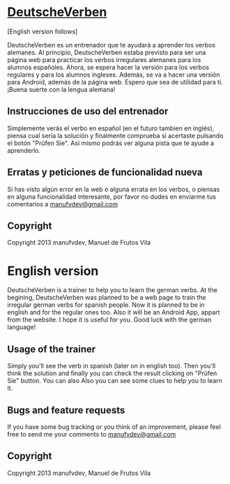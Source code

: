 # [DeutscheVerben](http://deutscheverben.tk)

[English version follows]

DeutscheVerben es un entrenador que te ayudará a aprender los verbos alemanes.
Al principio, DeutscheVerben estaba previsto para ser una página web para practicar los verbos irregulares alemanes para los alumnos españoles. Ahora, se espera hacer la versión para los verbos regulares y para los alumnos ingleses. Además, se va a hacer una versión para Android, además de la página web.
Espero que sea de utilidad para ti. ¡Buena suerte con la lengua alemana!

## Instrucciones de uso del entrenador

Simplemente verás el verbo en español (en el futuro tambien en inglés), piensa cual sería la solución y finalmente comprueba si acertaste pulsando el botón "Prüfen Sie". Así mismo podrás ver alguna pista que te ayude a aprenderlo.

## Erratas y peticiones de funcionalidad nueva

Si has visto algún error en la web o alguna errata en los verbos, o piensas en alguna funcionalidad interesante, por favor no dudes en enviarme tus comentarios a manufvdev@gmail.com

## Copyright

Copyright 2013 manufvdev, Manuel de Frutos Vila



# English version

DeutscheVerben is a trainer to help you to learn the german verbs.
At the begining, DeutscheVerben was planned to be a web page to train the irregular german verbs for spanish people. Now it is planned to be in english and for the regular ones too. Also it will be an Android App, appart from the website.
I hope it is useful for you. Good luck with the german language!

## Usage of the trainer

Simply you'll see the verb in spanish (later on in english too). Then you'll think the solution and finally you can check the result clicking on "Prüfen Sie" button. You can also Also you can see some clues to help you to learn it.

## Bugs and feature requests

If you have some bug tracking or you think of an improvement, please feel free to send me your comments to manufvdev@gmail.com

## Copyright

Copyright 2013 manufvdev, Manuel de Frutos Vila